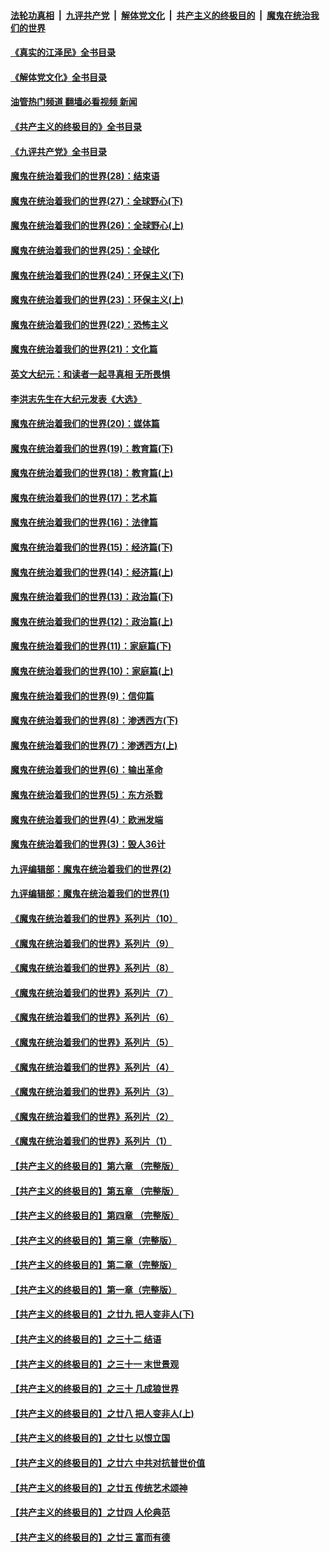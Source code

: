 ####  [法轮功真相](../../../../basic/blob/master/README.md?t=06120901) &nbsp;|&nbsp; [九评共产党](../../../../9ping.md/blob/master/README.md?t=06120901) &nbsp;|&nbsp; [解体党文化](../../../../jtdwh.md/blob/master/README.md?t=06120901)  &nbsp;|&nbsp; [共产主义的终极目的](../../../../gczydzjmd.md/blob/master/README.md?t=06120901) &nbsp;|&nbsp; [魔鬼在统治我们的世界](../../../../mgztzwmdsj.md/blob/master/README.md?t=06120901) 

#### [《真实的江泽民》全书目录](../pages/nsc422/n13721399.md?t=06120901) 

#### [《解体党文化》全书目录](../pages/nsc422/n13721157.md?t=06120901) 

#### [油管热门频道 翻墙必看视频 新闻](http://45.76.130.85:81/youtube.html?06120901)

#### [《共产主义的终极目的》全书目录](../pages/nsc422/n13721048.md?t=06120901) 

#### [《九评共产党》全书目录](../pages/nsc422/n13708085.md?t=06120901) 

#### [魔鬼在统治着我们的世界(28)：结束语](../pages/nsc422/n10936246.md?t=06120901) 

#### [魔鬼在统治着我们的世界(27)：全球野心(下)](../pages/nsc422/n10928319.md?t=06120901) 

#### [魔鬼在统治着我们的世界(26)：全球野心(上)](../pages/nsc422/n10900318.md?t=06120901) 

#### [魔鬼在统治着我们的世界(25)：全球化](../pages/nsc422/n10788205.md?t=06120901) 

#### [魔鬼在统治着我们的世界(24)：环保主义(下)](../pages/nsc422/n10695307.md?t=06120901) 

#### [魔鬼在统治着我们的世界(23)：环保主义(上)](../pages/nsc422/n10688613.md?t=06120901) 

#### [魔鬼在统治着我们的世界(22)：恐怖主义](../pages/nsc422/n10614727.md?t=06120901) 

#### [魔鬼在统治着我们的世界(21)：文化篇](../pages/nsc422/n10597706.md?t=06120901) 

#### [英文大纪元：和读者一起寻真相 无所畏惧](../pages/nsc422/n12542027.md?t=06120901) 

#### [李洪志先生在大纪元发表《大选》](../pages/nsc422/n12534746.md?t=06120901) 

#### [魔鬼在统治着我们的世界(20)：媒体篇](../pages/nsc422/n10586579.md?t=06120901) 

#### [魔鬼在统治着我们的世界(19)：教育篇(下)](../pages/nsc422/n10564808.md?t=06120901) 

#### [魔鬼在统治着我们的世界(18)：教育篇(上)](../pages/nsc422/n10526970.md?t=06120901) 

#### [魔鬼在统治着我们的世界(17)：艺术篇](../pages/nsc422/n10499093.md?t=06120901) 

#### [魔鬼在统治着我们的世界(16)：法律篇](../pages/nsc422/n10485969.md?t=06120901) 

#### [魔鬼在统治着我们的世界(15)：经济篇(下)](../pages/nsc422/n10469975.md?t=06120901) 

#### [魔鬼在统治着我们的世界(14)：经济篇(上)](../pages/nsc422/n10457370.md?t=06120901) 

#### [魔鬼在统治着我们的世界(13)：政治篇(下)](../pages/nsc422/n10448270.md?t=06120901) 

#### [魔鬼在统治着我们的世界(12)：政治篇(上)](../pages/nsc422/n10444576.md?t=06120901) 

#### [魔鬼在统治着我们的世界(11)：家庭篇(下)](../pages/nsc422/n10440961.md?t=06120901) 

#### [魔鬼在统治着我们的世界(10)：家庭篇(上)](../pages/nsc422/n10435448.md?t=06120901) 

#### [魔鬼在统治着我们的世界(9)：信仰篇](../pages/nsc422/n10432159.md?t=06120901) 

#### [魔鬼在统治着我们的世界(8)：渗透西方(下)](../pages/nsc422/n10429603.md?t=06120901) 

#### [魔鬼在统治着我们的世界(7)：渗透西方(上)](../pages/nsc422/n10426013.md?t=06120901) 

#### [魔鬼在统治着我们的世界(6)：输出革命](../pages/nsc422/n10421536.md?t=06120901) 

#### [魔鬼在统治着我们的世界(5)：东方杀戮](../pages/nsc422/n10417707.md?t=06120901) 

#### [魔鬼在统治着我们的世界(4)：欧洲发端](../pages/nsc422/n10414890.md?t=06120901) 

#### [魔鬼在统治着我们的世界(3)：毁人36计](../pages/nsc422/n10411583.md?t=06120901) 

#### [九评编辑部：魔鬼在统治着我们的世界(2)](../pages/nsc422/n10410036.md?t=06120901) 

#### [九评编辑部：魔鬼在统治着我们的世界(1)](../pages/nsc422/n10406825.md?t=06120901) 

#### [《魔鬼在统治着我们的世界》系列片（10）](../pages/nsc422/n12292670.md?t=06120901) 

#### [《魔鬼在统治着我们的世界》系列片（9）](../pages/nsc422/n12290859.md?t=06120901) 

#### [《魔鬼在统治着我们的世界》系列片（8）](../pages/nsc422/n12287445.md?t=06120901) 

#### [《魔鬼在统治着我们的世界》系列片（7）](../pages/nsc422/n12283425.md?t=06120901) 

#### [《魔鬼在统治着我们的世界》系列片（6）](../pages/nsc422/n12282314.md?t=06120901) 

#### [《魔鬼在统治着我们的世界》系列片（5）](../pages/nsc422/n12281419.md?t=06120901) 

#### [《魔鬼在统治着我们的世界》系列片（4）](../pages/nsc422/n12274024.md?t=06120901) 

#### [《魔鬼在统治着我们的世界》系列片（3）](../pages/nsc422/n12271322.md?t=06120901) 

#### [《魔鬼在统治着我们的世界》系列片（2）](../pages/nsc422/n12269049.md?t=06120901) 

#### [《魔鬼在统治着我们的世界》系列片（1）](../pages/nsc422/n12267575.md?t=06120901) 

#### [【共产主义的终极目的】第六章 （完整版）](../pages/nsc422/n11428913.md?t=06120901) 

#### [【共产主义的终极目的】第五章 （完整版）](../pages/nsc422/n11428912.md?t=06120901) 

#### [【共产主义的终极目的】第四章 （完整版）](../pages/nsc422/n11428907.md?t=06120901) 

#### [【共产主义的终极目的】第三章（完整版）](../pages/nsc422/n11428848.md?t=06120901) 

#### [【共产主义的终极目的】第二章（完整版）](../pages/nsc422/n11428831.md?t=06120901) 

#### [【共产主义的终极目的】第一章（完整版）](../pages/nsc422/n11417651.md?t=06120901) 

#### [【共产主义的终极目的】之廿九 把人变非人(下)](../pages/nsc422/n11344140.md?t=06120901) 

#### [【共产主义的终极目的】之三十二 结语](../pages/nsc422/n11360535.md?t=06120901) 

#### [【共产主义的终极目的】之三十一 末世景观](../pages/nsc422/n11351129.md?t=06120901) 

#### [【共产主义的终极目的】之三十 几成狼世界](../pages/nsc422/n11348280.md?t=06120901) 

#### [【共产主义的终极目的】之廿八 把人变非人(上)](../pages/nsc422/n11340492.md?t=06120901) 

#### [【共产主义的终极目的】之廿七 以恨立国](../pages/nsc422/n11336944.md?t=06120901) 

#### [【共产主义的终极目的】之廿六 中共对抗普世价值](../pages/nsc422/n11324785.md?t=06120901) 

#### [【共产主义的终极目的】之廿五 传统艺术颂神](../pages/nsc422/n11296396.md?t=06120901) 

#### [【共产主义的终极目的】之廿四 人伦典范](../pages/nsc422/n11296397.md?t=06120901) 

#### [【共产主义的终极目的】之廿三 富而有德](../pages/nsc422/n11283598.md?t=06120901) 

<img src='http://gfw-breaker.win/goodnews/indexes/nsc422.md' width='0px' height='0px'/>

